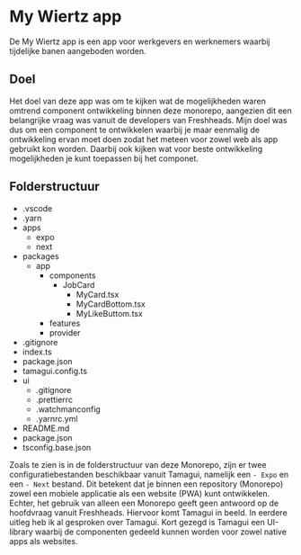 # My Wiertz app
De My Wiertz app is een app voor werkgevers en werknemers waarbij tijdelijke banen aangeboden worden.

## Doel
Het doel van deze app was om te kijken wat de mogelijkheden waren omtrend component ontwikkeling binnen deze monorepo, aangezien dit een belangrijke vraag was vanuit de developers van Freshheads. Mijn doel was dus om een component te ontwikkelen waarbij je maar eenmalig de ontwikkeling ervan moet doen zodat het meteen voor zowel web als app gebruikt kon worden. Daarbij ook kijken wat voor beste ontwikkeling mogelijkheden je kunt toepassen bij het componet.

## Folderstructuur 
- .vscode
- .yarn
- apps
  - expo
  - next
- packages
  - app
    - components
      - JobCard
        - MyCard.tsx
        - MyCardBottom.tsx
        - MyLikeButtom.tsx
    - features
    - provider
- .gitignore
- index.ts
- package.json
- tamagui.config.ts
- ui
  - .gitignore
  - .prettierrc
  - .watchmanconfig
  - .yarnrc.yml
- README.md
- package.json
- tsconfig.base.json

Zoals te zien is in de folderstructuur van deze Monorepo, zijn er twee configuratiebestanden beschikbaar vanuit Tamagui, namelijk een `- Expo` en een `- Next` bestand. Dit betekent dat je binnen een repository (Monorepo) zowel een mobiele applicatie als een website (PWA) kunt ontwikkelen. Echter, het gebruik van alleen een Monorepo geeft geen antwoord op de hoofdvraag vanuit Freshheads. Hiervoor komt Tamagui in beeld. In eerdere uitleg heb ik al gesproken over Tamagui. Kort gezegd is Tamagui een UI-library waarbij de componenten gedeeld kunnen worden voor zowel native apps als websites.






























































